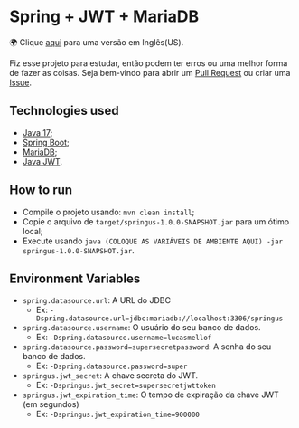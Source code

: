 # Spring + JWT + MariaDB

🌍 Clique [aqui](https://github.com/Lucasmellof/spring-jwt-mariadb/blob/main/README.pt-br.md) para uma versão em Inglês(US).

Fiz esse projeto para estudar, então podem ter erros ou uma melhor forma de fazer as coisas. Seja bem-vindo para abrir um  [Pull Request](https://github.com/Lucasmellof/spring-jwt-mariadb/pulls) ou criar uma [Issue](https://github.com/Lucasmellof/spring-jwt-mariadb/issues/new).

## Technologies used

- [Java 17](https://openjdk.org/);
- [Spring Boot](https://spring.io/projects/spring-boot);
- [MariaDB](https://mariadb.org/);
- [Java JWT](https://github.com/auth0/java-jwt).

## How to run

- Compile o projeto usando: `mvn clean install`;
- Copie o arquivo de `target/springus-1.0.0-SNAPSHOT.jar` para um ótimo local;
- Execute usando `java (COLOQUE AS VARIÁVEIS DE AMBIENTE AQUI) -jar springus-1.0.0-SNAPSHOT.jar`.

## Environment Variables
- `spring.datasource.url`: A URL do JDBC
  - Ex: `-Dspring.datasource.url=jdbc:mariadb://localhost:3306/springus`
- `spring.datasource.username`: O usuário do seu banco de dados.
  - Ex: `-Dspring.datasource.username=lucasmellof`
- `spring.datasource.password=supersecretpassword`: A senha do seu banco de dados.
  - Ex: `-Dspring.datasource.password=super`
- `springus.jwt_secret`: A chave secreta do JWT.
  - Ex: `-Dspringus.jwt_secret=supersecretjwttoken`
- `springus.jwt_expiration_time`: O tempo de expiração da chave JWT (em segundos)
  - Ex: `-Dspringus.jwt_expiration_time=900000`